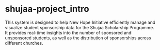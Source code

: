 # shujaa-project_intro
This system is designed to help New Hope Initiative efficiently manage and visualize student sponsorship data for the Shujaa Scholarship Programme. It provides real-time insights into the number of sponsored and unsponsored students, as well as the distribution of sponsorships across different churches.
